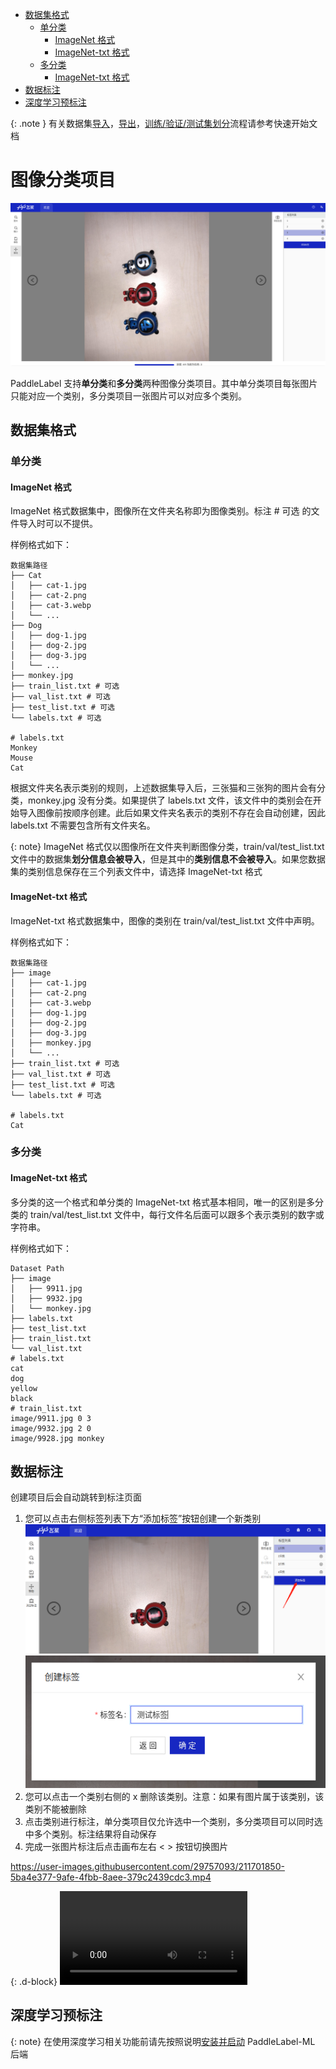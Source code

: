 <!-- TOC -->

- [数据集格式](#%E6%95%B0%E6%8D%AE%E9%9B%86%E6%A0%BC%E5%BC%8F)
    - [单分类](#%E5%8D%95%E5%88%86%E7%B1%BB)
        - [ImageNet 格式](#imagenet-%E6%A0%BC%E5%BC%8F)
        - [ImageNet-txt 格式](#imagenet-txt-%E6%A0%BC%E5%BC%8F)
    - [多分类](#%E5%A4%9A%E5%88%86%E7%B1%BB)
        - [ImageNet-txt 格式](#imagenet-txt-%E6%A0%BC%E5%BC%8F)
- [数据标注](#%E6%95%B0%E6%8D%AE%E6%A0%87%E6%B3%A8)
- [深度学习预标注](#%E6%B7%B1%E5%BA%A6%E5%AD%A6%E4%B9%A0%E9%A2%84%E6%A0%87%E6%B3%A8)

<!-- /TOC -->

{: .note }
有关数据集[导入](../quick_start.md#导入数据集)，[导出](../quick_start.md#导出数据集)，[训练/验证/测试集划分](../quick_start.md#数据集划分)流程请参考快速开始文档

# 图像分类项目

![image](/doc/CN/assets/classification.png)

PaddleLabel 支持**单分类**和**多分类**两种图像分类项目。其中单分类项目每张图片只能对应一个类别，多分类项目一张图片可以对应多个类别。

## 数据集格式

### 单分类

#### ImageNet 格式

ImageNet 格式数据集中，图像所在文件夹名称即为图像类别。标注 # 可选 的文件导入时可以不提供。

样例格式如下：

```shell
数据集路径
├── Cat
│   ├── cat-1.jpg
│   ├── cat-2.png
│   ├── cat-3.webp
│   └── ...
├── Dog
│   ├── dog-1.jpg
│   ├── dog-2.jpg
│   ├── dog-3.jpg
│   └── ...
├── monkey.jpg
├── train_list.txt # 可选
├── val_list.txt # 可选
├── test_list.txt # 可选
└── labels.txt # 可选

# labels.txt
Monkey
Mouse
Cat
```

根据文件夹名表示类别的规则，上述数据集导入后，三张猫和三张狗的图片会有分类，monkey.jpg 没有分类。如果提供了 labels.txt 文件，该文件中的类别会在开始导入图像前按顺序创建。此后如果文件夹名表示的类别不存在会自动创建，因此 labels.txt 不需要包含所有文件夹名。

{: note}
ImageNet 格式仅以图像所在文件夹判断图像分类，train/val/test_list.txt 文件中的数据集**划分信息会被导入**，但是其中的**类别信息不会被导入**。如果您数据集的类别信息保存在三个列表文件中，请选择 ImageNet-txt 格式

#### ImageNet-txt 格式

ImageNet-txt 格式数据集中，图像的类别在 train/val/test_list.txt 文件中声明。

样例格式如下：

<!-- TODO: -->

```shell
数据集路径
├── image
│   ├── cat-1.jpg
│   ├── cat-2.png
│   ├── cat-3.webp
│   ├── dog-1.jpg
│   ├── dog-2.jpg
│   ├── dog-3.jpg
│   ├── monkey.jpg
│   └── ...
├── train_list.txt # 可选
├── val_list.txt # 可选
├── test_list.txt # 可选
└── labels.txt # 可选

# labels.txt
Cat

```

### 多分类

#### ImageNet-txt 格式

多分类的这一个格式和单分类的 ImageNet-txt 格式基本相同，唯一的区别是多分类的 train/val/test_list.txt 文件中，每行文件名后面可以跟多个表示类别的数字或字符串。

样例格式如下：

```shell
Dataset Path
├── image
│   ├── 9911.jpg
│   ├── 9932.jpg
│   └── monkey.jpg
├── labels.txt
├── test_list.txt
├── train_list.txt
└── val_list.txt
# labels.txt
cat
dog
yellow
black
# train_list.txt
image/9911.jpg 0 3
image/9932.jpg 2 0
image/9928.jpg monkey
```

## 数据标注

创建项目后会自动跳转到标注页面

1. 您可以点击右侧标签列表下方“添加标签”按钮创建一个新类别
   ![](/doc/CN/assets/add_label.png)
   ![](/doc/CN/assets/test_label.png)
2. 您可以点击一个类别右侧的 x 删除该类别。注意：如果有图片属于该类别，该类别不能被删除
3. 点击类别进行标注，单分类项目仅允许选中一个类别，多分类项目可以同时选中多个类别。标注结果将自动保存
4. 完成一张图片标注后点击画布左右 < > 按钮切换图片

<!-- https://just-the-docs.github.io/just-the-docs/docs/utilities/layout/#display -->

https://user-images.githubusercontent.com/29757093/211701850-5ba4e377-9afe-4fbb-8aee-379c2439cdc3.mp4

{: .d-block}
<video controls src="https://github.com/linhandev/static/releases/download/PaddleLabel%E7%9B%B8%E5%85%B3/clas_ann_demo.mp4" />

## 深度学习预标注

{: note}
在使用深度学习相关功能前请先按照说明[安装并启动](/doc/CN/install_ml.md) PaddleLabel-ML 后端
